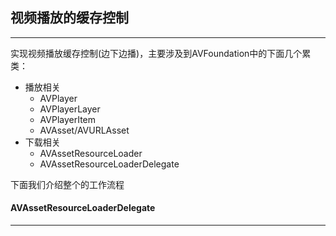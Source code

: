 ## 视频播放的缓存控制

-----

实现视频播放缓存控制(边下边播)，主要涉及到AVFoundation中的下面几个累类：

- 播放相关
  - AVPlayer
  - AVPlayerLayer
  - AVPlayerItem
  - AVAsset/AVURLAsset
- 下载相关
  - AVAssetResourceLoader
  - AVAssetResourceLoaderDelegate



下面我们介绍整个的工作流程





#### AVAssetResourceLoaderDelegate

----------------

```objective-c

```

